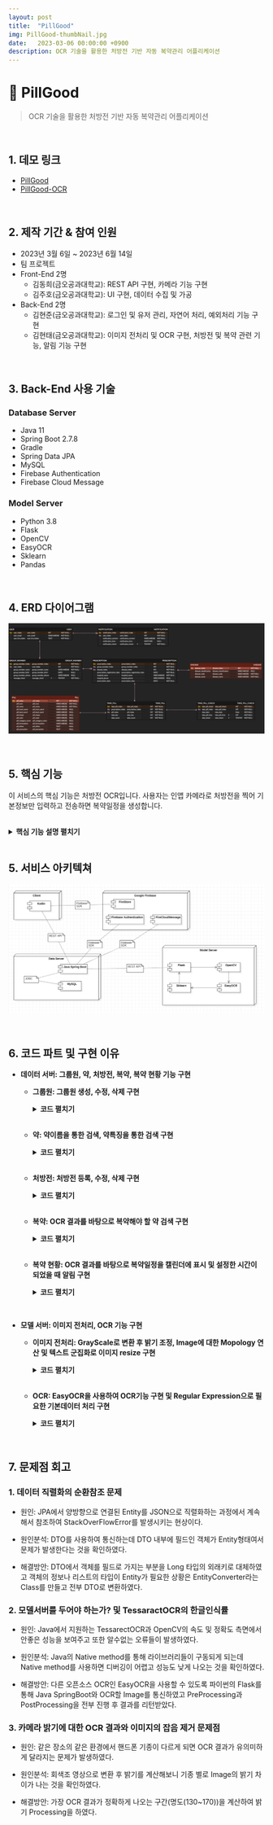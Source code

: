 ```yaml
---
layout: post
title:  "PillGood"
img: PillGood-thumbNail.jpg
date:   2023-03-06 00:00:00 +0900
description: OCR 기술을 활용한 처방전 기반 자동 복약관리 어플리케이션
---
```


# :pushpin: PillGood
> OCR 기술을 활용한 처방전 기반 자동 복약관리 어플리케이션

<br>

## 1. 데모 링크
- [PillGood](https://github.com/kimgusxo/pillgood)
- [PillGood-OCR](https://github.com/kimgusxo/pillgood-ocr)

<br>

## 2. 제작 기간 & 참여 인원
- 2023년 3월 6일 ~ 2023년 6월 14일
- 팀 프로젝트
- Front-End 2명
	- 김동희(금오공과대학교): REST API 구현, 카메라 기능 구현
	- 김주호(금오공과대학교): UI 구현, 데이터 수집 및 가공
- Back-End 2명
	- 김현준(금오공과대학교): 로그인 및 유저 관리, 자연어 처리, 예외처리 기능 구현
	- 김현태(금오공과대학교): 이미지 전처리 및 OCR 구현, 처방전 및 복약 관련 기능, 알림 기능 구현

<br>

## 3. Back-End 사용 기술
### Database Server
- Java 11
- Spring Boot 2.7.8
- Gradle
- Spring Data JPA
- MySQL
- Firebase Authentication
- Firebase Cloud Message

### Model Server
- Python 3.8
- Flask
- OpenCV
- EasyOCR
- Sklearn
- Pandas

<br>

## 4. ERD 다이어그램
![ERD Diagram](../assets/img/PillGood-ERDDiagram.png)

<br>

## 5. 핵심 기능
이 서비스의 핵심 기능은 처방전 OCR입니다.
사용자는 인앱 카메라로 처방전을 찍어 기본정보만 입력하고 전송하면 복약일정을 생성합니다.

<br>
 
<details>
<summary><b>핵심 기능 설명 펼치기</b></summary>
<div markdown="1">

## 5.1. Controller
### - OCR 모델서버로 이미지 전송
![sendImage](../assets/img/PillGood-SendImage.png)
- Controller에서는 MultiPartFile로 이미지를 전달받고 OCR 모델서버로 이미지를 전송합니다. 그 후 전송된 이미지의 OCR 결과를 받고 정보를 추가하여 사용자에게 응답합니다.

## 5.2. Service
### - FCM 전송
<video controls>
	<source src = "../assets/wav/PillGood-Notification.mp4" type = "video/mp4">
	동영상을 실행할 수 없습니다.
</video>
- 유저의 FCM 토큰을 통해 OCR이 완료됬다는 알림을 보냅니다.

## 5.3. Repository
### - 약 검색 동적쿼리
<video controls>
	<source src = "../assets/wav/PillGood-SearchingPill.mp4" type = "video/mp4">
	동영상을 실행할 수 없습니다.
</video>
- DTO에 저장된 값이 빈값 또는 Null값인지 확인하여 Criteria Interface 구현체를 통해 동적쿼리를 생성하여 해당 특징의 약을 검색합니다.

## 5.4. OCR
### - 이미지 전처리
<div style = "display: flex;">
	<img src="../assets/img/PillGood-OriginalImage.png" style = "flex: 1; width: 50%; height: auto;">
	<img src="../assets/img/PillGood-PreProcessImage.png" style = "flex: 1; width: 50%; height: auto;">
</div>
- 모델서버에서 이미지를 받게 되면 OpenCV를 사용하여 텍스트를 인식하기 쉽도록 텍스트 군집화를 통해 이미지를 자르고 이진화와 블러처리를 통해 OCR의 최적화된 이미지를 생성합니다.

</div>
</details>

<br>

## 5. 서비스 아키텍쳐
![ServiceArchitecture](../assets/img/PillGood-ServiceArchitecture.png)

<br>

## 6. 코드 파트 및 구현 이유
- <b>데이터 서버: 그룹원, 약, 처방전, 복약, 복약 현황 기능 구현</b>
	- <b>그룹원: 그룹원 생성, 수정, 삭제 구현</b>
		<details>

		<summary>
		<b>코드 펼치기</b>
		</summary>

		<div markdown="1">

		![GroupMemberFunction](../assets/img/PillGood-GroupMemberFunctionCode.png)

		</div>
		</details>

	<br>

	- <b>약: 약이름을 통한 검색, 약특징을 통한 검색 구현</b>
		<details>
		
		<summary>
		<b>코드 펼치기</b>
		</summary>
		
		<div markdown="1">
		
		![PillFunction](../assets/img/PillGood-PillFunctionCode.png)
		
		</div>
		</details>

	<br>
	
	- <b>처방전: 처방전 등록, 수정, 삭제 구현</b>
		<details>
		
		<summary>
		<b>코드 펼치기</b>
		</summary>
		
		<div markdown="1">
		
		![PrescriptionFunction](../assets/img/PillGood-PrescriptionFunctionCode.png)
		
		</div>
		</details>
	
	<br>

	- <b>복약: OCR 결과를 바탕으로 복약해야 할 약 검색 구현</b>
		<details>
		
		<summary>
		<b>코드 펼치기</b>
		</summary>
		
		<div markdown="1">
		
		![TakePillFunction](../assets/img/PillGood-TakePillFunctionCode.png)
		
		</div>
		</details>

	<br>
	
	- <b>복약 현황: OCR 결과를 바탕으로 복약일정을 캘린더에 표시 및 설정한 시간이 되었을 때 알림 구현</b>
		<details>
		
		<summary>
		<b>코드 펼치기</b>
		</summary>
		
		<div markdown="1">
		
		![TakePillCheckFunction](../assets/img/PillGood-TakePillCheckFunctionCode.png)
		
		</div>
		</details>

<br>

- <b>모델 서버: 이미지 전처리, OCR 기능 구현</b>
	- <b>이미지 전처리: GrayScale로 변환 후 밝기 조정, Image에 대한 Mopology 연산 및 텍스트 군집화로 이미지 resize 구현</b>
		<details>
		
		<summary>
		<b>코드 펼치기</b>
		</summary>
		
		<div markdown="1">
		
		<div style = "display: flex;">
		<img src="../assets/img/PillGood-BlackBinary.png" style = "flex: 1; width: 50%; height: auto;">
		<img src="../assets/img/PillGood-WhiteBinary.png" style = "flex: 1; width: 50%; height: auto;">
		</div>

		<br>

		<div style = "display: flex;">
		<img src="../assets/img/PillGood-BrightnessCode.png" style = "flex: 1; width: 50%; height: auto;">
		<img src="../assets/img/PillGood-CroppedImage.png" style = "flex: 1; width: 50%; height: auto;">
		</div>

		</div>
		</details>

	<br>

	- <b>OCR: EasyOCR을 사용하여 OCR기능 구현 및 Regular Expression으로 필요한 기본데이터 처리 구현</b>
		<details>
		
		<summary>
		<b>코드 펼치기</b>
		</summary>
		
		<div markdown="1">
		
		![PillFunction](../assets/img/PillGood-OCR.png)
		
		</div>
		</details>

<br>

## 7. 문제점 회고
### 1. 데이터 직렬화의 순환참조 문제
- 원인: JPA에서 양방향으로 연결된 Entity를 JSON으로 직렬화하는 과정에서 계속해서 참조하여 StackOverFlowError를 발생시키는 현상이다.

- 원인분석: DTO를 사용하여 통신하는데 DTO 내부에 필드인 객체가 Entity형태여서 문제가 발생한다는 것을 확인하였다.

- 해결방안: DTO에서 객체를 필드로 가지는 부분을 Long 타입의 외래키로 대체하였고 객체의 정보나 리스트의 타입이 Entity가 필요한 상황은 EntityConverter라는 Class를 만들고 전부 DTO로 변환하였다.

### 2. 모델서버를 두어야 하는가? 및 TessaractOCR의 한글인식률
- 원인: Java에서 지원하는 TessarectOCR과 OpenCV의 속도 및 정확도 측면에서 안좋은 성능을 보여주고 또한 알수없는 오류들이 발생하였다.

- 원인분석: Java의 Native method를 통해 라이브러리들이 구동되게 되는데 Native method를 사용하면 디버깅이 어렵고 성능도 낮게 나오는 것을 확인하였다.

- 해결방안: 다른 오픈소스 OCR인 EasyOCR을 사용할 수 있도록 파이썬의 Flask를 통해 Java SpringBoot와 OCR할 Image를 통신하였고 PreProcessing과 PostProcessing을 전부 진행 후 결과를 리턴받았다.

### 3. 카메라 밝기에 대한 OCR 결과와 이미지의 잡음 제거 문제점
- 원인: 같은 장소의 같은 환경에서 핸드폰 기종이 다르게 되면 OCR 결과가 유의미하게 달라지는 문제가 발생하였다.

- 원인분석: 회색조 영상으로 변환 후 밝기를 계산해보니 기종 별로 Image의 밝기 차이가 나는 것을 확인하였다.

- 해결방안: 가장 OCR 결과가 정확하게 나오는 구간(명도(130~170))을 계산하여 밝기 Processing을 하였다.